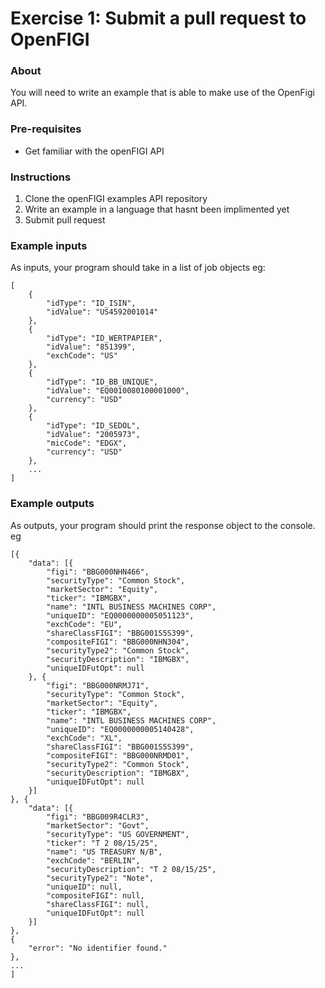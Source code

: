 # Exercise 1: Submit a pull request to OpenFIGI

### About
You will need to write an example that is able to make use of the OpenFigi API.

### Pre-requisites
* Get familiar with the openFIGI API

### Instructions
1. Clone the openFIGI examples API repository
2. Write an example in a language that hasnt been implimented yet
3. Submit pull request


### Example inputs
As inputs, your program should take in a list of job objects eg:

```
[
    { 
        "idType": "ID_ISIN", 
        "idValue": "US4592001014" 
    },
    { 
        "idType": "ID_WERTPAPIER", 
        "idValue": "851399", 
        "exchCode": "US" 
    },
    { 
        "idType": "ID_BB_UNIQUE", 
        "idValue": "EQ0010080100001000", 
        "currency": "USD" 
    },
    { 
        "idType": "ID_SEDOL", 
        "idValue": "2005973", 
        "micCode": "EDGX", 
        "currency": "USD"
    },
    ...
]     
```
### Example outputs

As outputs, your program should print the response object to the console. eg

```
[{
    "data": [{
        "figi": "BBG000NHN466",
        "securityType": "Common Stock",
        "marketSector": "Equity",
        "ticker": "IBMGBX",
        "name": "INTL BUSINESS MACHINES CORP",
        "uniqueID": "EQ0000000005051123",
        "exchCode": "EU",
        "shareClassFIGI": "BBG001S5S399",
        "compositeFIGI": "BBG000NHN304",
        "securityType2": "Common Stock",
        "securityDescription": "IBMGBX",
        "uniqueIDFutOpt": null
    }, {
        "figi": "BBG000NRMJ71",
        "securityType": "Common Stock",
        "marketSector": "Equity",
        "ticker": "IBMGBX",
        "name": "INTL BUSINESS MACHINES CORP",
        "uniqueID": "EQ0000000005140428",
        "exchCode": "XL",
        "shareClassFIGI": "BBG001S5S399",
        "compositeFIGI": "BBG000NRMD01",
        "securityType2": "Common Stock",
        "securityDescription": "IBMGBX",
        "uniqueIDFutOpt": null
    }]
}, {
    "data": [{
        "figi": "BBG009R4CLR3",
        "marketSector": "Govt",
        "securityType": "US GOVERNMENT",
        "ticker": "T 2 08/15/25",
        "name": "US TREASURY N/B",
        "exchCode": "BERLIN",
        "securityDescription": "T 2 08/15/25",
        "securityType2": "Note",
        "uniqueID": null,
        "compositeFIGI": null,
        "shareClassFIGI": null,
        "uniqueIDFutOpt": null
    }]
},
{
    "error": "No identifier found."
},
...
]      
```